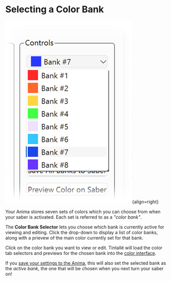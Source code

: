 # Selecting a Color Bank

![Color Bank Selector](img/t_bank_select.png){align=right}

Your Anima stores seven sets of colors which you can choose from when your saber is activated. Each set is referred to as a *"color bank"*.

The **Color Bank Selector** lets you choose which bank is currently active for viewing and editing. Click the drop-down to display a list of color banks, along with a prievew of the main color currently set for that bank.

Click on the color bank you want to view or edit. Tintallë will load the color tab selectors and previews for the chosen bank into the [color interface](overview.md).

If you [save your settings to the Anima](saving.md), this will also set the selected bank as the *active bank*, the one that will be chosen when you next turn your saber on!